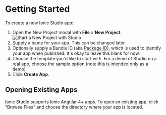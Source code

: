 # Getting Started

To create a new Ionic Studio app:

1. Open the New Project modal with **File** &raquo; **New Project**. ![Start a New Project with Studio](/img/studio/2/ss-new-project.png)
2. Supply a name for your app. This can be changed later.
3. Optionally supply a Bundle ID (aka [Package ID](../reference/glossary.md#package-id)), which is used to identify your app when published. It's okay to leave this blank for now.
4. Choose the template you'd like to start with. For a demo of Studio on a real app, choose the sample option (note this is intended only as a demo)
5. Click **Create App**.

## Opening Existing Apps

Ionic Studio supports Ionic Angular 4+ apps. To open an existing app, click "Browse Files" and choose the directory where your app is located.
